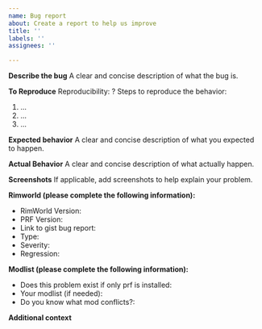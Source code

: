 ```yaml
---
name: Bug report
about: Create a report to help us improve
title: ''
labels: ''
assignees: ''

---
```


**Describe the bug**
A clear and concise description of what the bug is.

**To Reproduce**
Reproducibility: ?
Steps to reproduce the behavior:
1. ...
2. ...
3. ...


**Expected behavior**
A clear and concise description of what you expected to happen.

**Actual Behavior**
A clear and concise description of what actually happen.


**Screenshots**
If applicable, add screenshots to help explain your problem.

**Rimworld (please complete the following information):**
 - RimWorld Version:
 - PRF Version:
 - Link to gist bug report: 
 - Type:
 - Severity:
 - Regression: 
 

**Modlist (please complete the following information):**
 - Does this problem exist if only prf is installed:
 - Your modlist (if needed): 
 - Do you know what mod conflicts?:

**Additional context**
